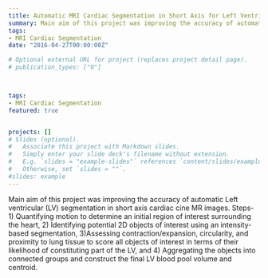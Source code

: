 ```yaml
---
title: Automatic MRI Cardiac Segmentation in Short Axis for Left Ventricular Endocardium
summary: Main aim of this project was improving the accuracy of automatic Left ventricular (LV) segmentation in short axis cardiac cine MR images. Steps- 1) Quantifying motion to determine an initial region of interest surrounding the heart, 2) Identifying potential 2D objects of interest using an intensity-based segmentation, 3)Assessing contraction/expansion, circularity, and proximity to lung tissue to score all objects of interest in terms of their likelihood of constituting part of the LV, and 4) Aggregating the objects into connected groups and construct the final LV blood pool volume and centroid.
tags:
- MRI Cardiac Segmentation
date: "2016-04-27T00:00:00Z"

# Optional external URL for project (replaces project detail page).
# publication_types: ["0"]



tags:
- MRI Cardiac Segmentation
featured: true


projects: []
# Slides (optional).
#   Associate this project with Markdown slides.
#   Simply enter your slide deck's filename without extension.
#   E.g. `slides = "example-slides"` references `content/slides/example-slides.md`.
#   Otherwise, set `slides = ""`.
#slides: example
---
```


Main aim of this project was improving the accuracy of automatic Left ventricular (LV) segmentation in short axis cardiac cine MR images. Steps- 1) Quantifying motion to determine an initial region of interest surrounding the heart, 2) Identifying potential 2D objects of interest using an intensity-based segmentation, 3)Assessing contraction/expansion, circularity, and proximity to lung tissue to score all objects of interest in terms of their likelihood of constituting part of the LV, and 4) Aggregating the objects into connected groups and construct the final LV blood pool volume and centroid.
